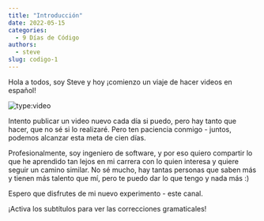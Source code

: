 ```yaml
---
title: "Introducción"
date: 2022-05-15
categories:
  - 9 Días de Código
authors:
  - steve
slug: codigo-1
---
```


Hola a todos, soy Steve y hoy ¡comienzo un viaje de hacer videos en español!

<!-- more -->

![type:video](https://www.youtube.com/embed/ceQ3J6IvJ2M)

Intento publicar un video nuevo cada día si puedo, pero hay tanto que hacer, que no sé si lo realizaré. Pero ten paciencia conmigo - juntos, podemos alcanzar esta meta de cien días.

Profesionalmente, soy ingeniero de software, y por eso quiero compartir lo que he aprendido tan lejos en mi carrera con lo quien interesa y quiere seguir un camino similar. No sé mucho, hay tantas personas que saben más y tienen más talento que mí, pero te puedo dar lo que tengo y nada más :)

Espero que disfrutes de mi nuevo experimento - este canal.

¡Activa los subtítulos para ver las correcciones gramaticales!
